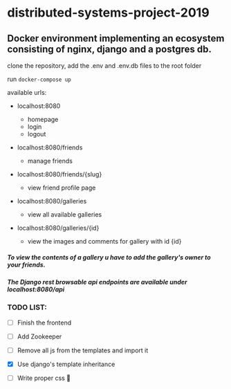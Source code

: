 # distributed-systems-project-2019

## Docker environment implementing an ecosystem consisting of nginx, django and a postgres db.

clone the repository,
add the .env and .env.db files to the root folder

 run `docker-compose up`

available urls:

- localhost:8080
  - homepage
  - login
  - logout

- localhost:8080/friends
  - manage friends

- localhost:8080/friends/{slug}
  - view friend profile page

- localhost:8080/galleries
  - view all available galleries

- localhost:8080/galleries/{id}
  - view the images and comments for gallery with id {id}

##### To view the contents of a gallery u have to add the gallery's owner to your friends.

##### The Django rest browsable api endpoints are available under localhost:8080/api

### TODO LIST:

- [ ] Finish the frontend

- [ ] Add Zookeeper

- [ ] Remove all js from the templates and import it

- [x] Use django's template inheritance

- [ ] Write proper css :muscle:
